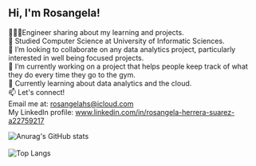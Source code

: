 ## Hi, I'm Rosangela!
👩🏻‍💻Engineer sharing about my learning and projects.<br/>
📖 Studied Computer Science at University of Informatic Sciences.<br/>
👯 I’m looking to collaborate on any data analytics project, particularly interested in well being focused projects.<br/>
🔭 I’m currently working on a project that helps people keep track of what they do every time they go to the gym.<br/>
🌱 Currently learning about data analytics and the cloud.<br/>
📫 Let's connect! </br>
  Email me at: rosangelahs@icloud.com<br/>
  My LinkedIn profile: www.linkedin.com/in/rosangela-herrera-suarez-a22759217

 
![Anurag's GitHub stats](https://github-readme-stats.vercel.app/api?username=Rosie1028&show_icons=true&theme=transparent)<br/>  
![Top Langs](https://github-readme-stats.vercel.app/api/top-langs/?username=Rosie1028&layout=compact&theme=transparent)
